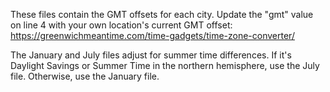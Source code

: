 These files contain the GMT offsets for each city.
Update the "gmt" value on line 4 with your own location's current GMT offset:
https://greenwichmeantime.com/time-gadgets/time-zone-converter/

The January and July files adjust for summer time differences. If it's Daylight Savings or Summer Time in the northern hemisphere, use the July file. Otherwise, use the January file.